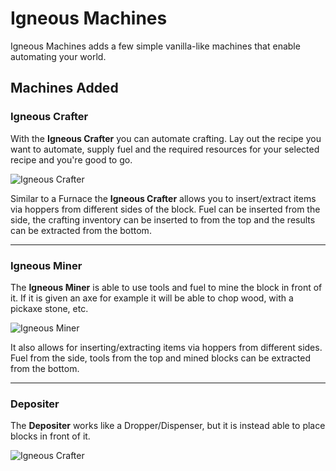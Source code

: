 # Igneous Machines
Igneous Machines adds a few simple vanilla-like machines that enable automating your world.

## Machines Added

### Igneous Crafter
With the **Igneous Crafter** you can automate crafting. Lay out the recipe you want to automate, supply fuel and the required resources for your selected recipe and you're good to go.

![Igneous Crafter](https://cdn-raw.modrinth.com/data/i4mUEhXw/images/d9e0c4bd770afdf4b550e5889204c9ec358b94cd.png)

Similar to a Furnace the **Igneous Crafter** allows you to insert/extract items via hoppers from different sides of the block. Fuel can be inserted from the side, the crafting inventory can be inserted to from the top and the results can be extracted from the bottom.

----

### Igneous Miner
The **Igneous Miner** is able to use tools and fuel to mine the block in front of it. If it is given an axe for example it will be able to chop wood, with a pickaxe stone, etc.

![Igneous Miner](https://cdn-raw.modrinth.com/data/i4mUEhXw/images/c00d26ce9d5329373ee97f79247480f472186265.png)

It also allows for inserting/extracting items via hoppers from different sides. Fuel from the side, tools from the top and mined blocks can be extracted from the bottom.

----

### Depositer
The **Depositer** works like a Dropper/Dispenser, but it is instead able to place blocks in front of it.

![Igneous Crafter](https://cdn-raw.modrinth.com/data/i4mUEhXw/images/e5f3d8443ad47340650cf3528a22a96784a40e83.png)
